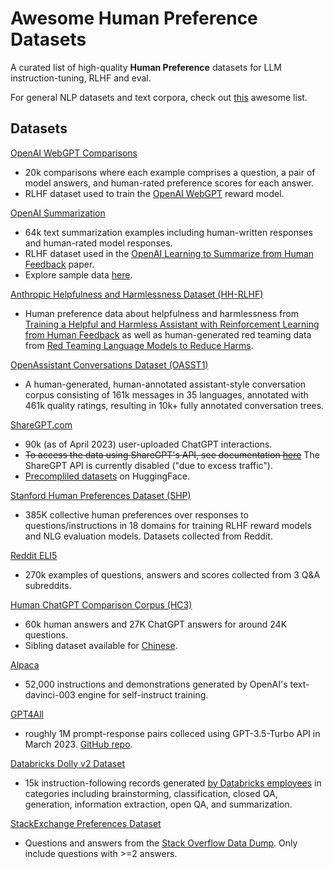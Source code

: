 # Awesome Human Preference Datasets
A curated list of high-quality **Human Preference** datasets for LLM instruction-tuning, RLHF and eval.

For general NLP datasets and text corpora, check out [this](https://github.com/niderhoff/nlp-datasets) awesome list.


## Datasets
[OpenAI WebGPT Comparisons](https://huggingface.co/datasets/openai/webgpt_comparisons)
- 20k comparisons where each example comprises a question, a pair of model answers, and human-rated preference scores for each answer. 
- RLHF dataset used to train the [OpenAI WebGPT](https://arxiv.org/abs/2112.09332) reward model.

[OpenAI Summarization](https://huggingface.co/datasets/openai/summarize_from_feedback)
- 64k text summarization examples including human-written responses and human-rated model responses. 
- RLHF dataset used in the [OpenAI Learning to Summarize from Human Feedback](https://arxiv.org/abs/2009.01325) paper.
- Explore sample data [here](https://openaipublic.blob.core.windows.net/summarize-from-feedback/website/index.html#/tldr_comparisons).

[Anthropic Helpfulness and Harmlessness Dataset (HH-RLHF)](https://huggingface.co/datasets/Anthropic/hh-rlhf) 
- Human preference data about helpfulness and harmlessness from [Training a Helpful and Harmless Assistant with Reinforcement Learning from Human Feedback](https://arxiv.org/pdf/2204.05862.pdf) as well as human-generated red teaming data from [Red Teaming Language Models to Reduce Harms](https://arxiv.org/abs/2209.07858).

[OpenAssistant Conversations Dataset (OASST1) ](https://huggingface.co/datasets/OpenAssistant/oasst1)
- A human-generated, human-annotated assistant-style conversation corpus consisting of 161k messages in 35 languages, annotated with 461k quality ratings, resulting in 10k+ fully annotated conversation trees. 

[ShareGPT.com](https://sharegpt.com/)
- 90k (as of April 2023) user-uploaded ChatGPT interactions.
- ~~To access the data using ShareGPT's API, see documentation [here](https://github.com/domeccleston/sharegpt#rest-api)~~ The ShareGPT API is currently disabled ("due to excess traffic"). 
- [Precompliled datasets](https://huggingface.co/datasets?sort=downloads&search=sharegpt) on HuggingFace.


[Stanford Human Preferences Dataset (SHP)](https://huggingface.co/datasets/stanfordnlp/SHP) 
- 385K collective human preferences over responses to questions/instructions in 18 domains for training RLHF reward models and NLG evaluation models. Datasets collected from Reddit.

[Reddit ELI5](https://huggingface.co/datasets/eli5)
- 270k examples of questions, answers and scores collected from 3 Q&A subreddits.

[Human ChatGPT Comparison Corpus (HC3)](https://huggingface.co/datasets/Hello-SimpleAI/HC3)
- 60k human answers and 27K ChatGPT answers for around 24K questions.
- Sibling dataset available for [Chinese](https://huggingface.co/datasets/Hello-SimpleAI/HC3-Chinese).

[Alpaca](https://huggingface.co/datasets/tatsu-lab/alpaca)
- 52,000 instructions and demonstrations generated by OpenAI's text-davinci-003 engine for self-instruct training.

[GPT4All](https://huggingface.co/datasets/nomic-ai/gpt4all_prompt_generations)
- roughly 1M prompt-response pairs colleced using GPT-3.5-Turbo API in March 2023. [GitHub repo](https://github.com/nomic-ai/gpt4all).

[Databricks Dolly v2 Dataset](https://huggingface.co/datasets/databricks/databricks-dolly-15k)
- 15k instruction-following records generated [by Databricks employees](https://www.databricks.com/blog/2023/04/12/dolly-first-open-commercially-viable-instruction-tuned-llm) in categories including brainstorming, classification, closed QA, generation, information extraction, open QA, and summarization.

[StackExchange Preferences Dataset](https://huggingface.co/datasets/HuggingFaceH4/stack-exchange-preferences)
- Questions and answers from the [Stack Overflow Data Dump](https://archive.org/details/stackexchange). Only include questions with >=2 answers.
